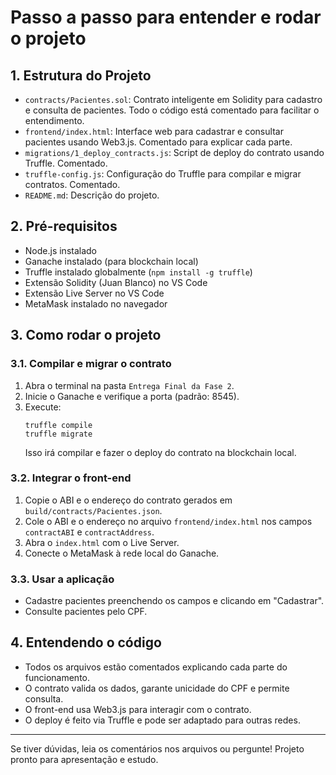 # Passo a passo para entender e rodar o projeto

## 1. Estrutura do Projeto
- `contracts/Pacientes.sol`: Contrato inteligente em Solidity para cadastro e consulta de pacientes. Todo o código está comentado para facilitar o entendimento.
- `frontend/index.html`: Interface web para cadastrar e consultar pacientes usando Web3.js. Comentado para explicar cada parte.
- `migrations/1_deploy_contracts.js`: Script de deploy do contrato usando Truffle. Comentado.
- `truffle-config.js`: Configuração do Truffle para compilar e migrar contratos. Comentado.
- `README.md`: Descrição do projeto.

## 2. Pré-requisitos
- Node.js instalado
- Ganache instalado (para blockchain local)
- Truffle instalado globalmente (`npm install -g truffle`)
- Extensão Solidity (Juan Blanco) no VS Code
- Extensão Live Server no VS Code
- MetaMask instalado no navegador

## 3. Como rodar o projeto

### 3.1. Compilar e migrar o contrato
1. Abra o terminal na pasta `Entrega Final da Fase 2`.
2. Inicie o Ganache e verifique a porta (padrão: 8545).
3. Execute:
   ```
   truffle compile
   truffle migrate
   ```
   Isso irá compilar e fazer o deploy do contrato na blockchain local.

### 3.2. Integrar o front-end
1. Copie o ABI e o endereço do contrato gerados em `build/contracts/Pacientes.json`.
2. Cole o ABI e o endereço no arquivo `frontend/index.html` nos campos `contractABI` e `contractAddress`.
3. Abra o `index.html` com o Live Server.
4. Conecte o MetaMask à rede local do Ganache.

### 3.3. Usar a aplicação
- Cadastre pacientes preenchendo os campos e clicando em "Cadastrar".
- Consulte pacientes pelo CPF.

## 4. Entendendo o código
- Todos os arquivos estão comentados explicando cada parte do funcionamento.
- O contrato valida os dados, garante unicidade do CPF e permite consulta.
- O front-end usa Web3.js para interagir com o contrato.
- O deploy é feito via Truffle e pode ser adaptado para outras redes.

---
Se tiver dúvidas, leia os comentários nos arquivos ou pergunte! Projeto pronto para apresentação e estudo.